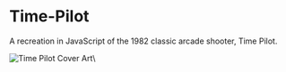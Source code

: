 Time-Pilot
==========

A recreation in JavaScript of the 1982 classic arcade shooter, Time Pilot.

![Time Pilot Cover Art](https://raw.github.com/manix84/time-pilot/master/art/cover.png)\